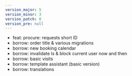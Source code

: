 ```yaml
---
version_major: 5
version_minor: 3
version_patch: 0
version_pre: null
---
```


- feat: procure: requests short ID
- borrow: order title & various migrations
- borrow: new booking calendar
- borrow: invalidate ls & block current user now and then
- borrow: basic visits
- borrow: template assistant (basic version)
- borrow: translations

